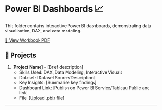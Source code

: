 # Power BI Dashboards 📈

This folder contains interactive Power BI dashboards, demonstrating data visualisation, DAX, and data modeling.  

[📂 View Workbook PDF](https://github.com/amnah-b/Amnah-JustITPortfolio2025/blob/main/PowerBI_Dashboards/Data_Technician_Workbook_Week_2_Power_BI.pdf)

## 🔹 Projects
1. **[Project Name]** - [Brief description]
   - Skills Used: DAX, Data Modeling, Interactive Visuals
   - Dataset: [Dataset Source/Description]
   - Key Insights: [Summarise key findings]
   - Dashboard Link: [Publish on Power BI Service/Tableau Public and link]
   - File: [Upload .pbix file]

---

